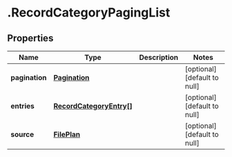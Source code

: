 # .RecordCategoryPagingList

## Properties
Name | Type | Description | Notes
------------ | ------------- | ------------- | -------------
**pagination** | [**Pagination**](Pagination.md) |  | [optional] [default to null]
**entries** | [**RecordCategoryEntry[]**](RecordCategoryEntry.md) |  | [optional] [default to null]
**source** | [**FilePlan**](FilePlan.md) |  | [optional] [default to null]


